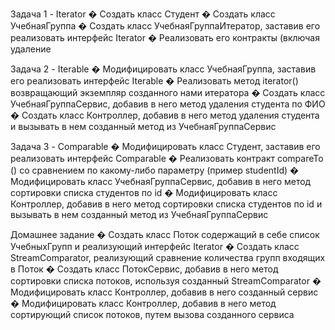 Задача 1 - Iterator
� Создать класс Студент
� Создать класс УчебнаяГруппа
� Создать класс УчебнаяГруппаИтератор, заставив его реализовать
интерфейс Iterator
� Реализовать его контракты (включая удаление



Задача 2 - Iterable
� Модифицировать класс УчебнаяГруппа, заставив его реализовать
интерфейс Iterable
� Реализовать метод iterator() возвращающий экземпляр созданного нами
итератора
� Создать класс УчебнаяГруппаСервис, добавив в него метод удаления
студента по ФИО
� Создать класс Контроллер, добавив в него метод удаления студента и
вызывать в нем созданный метод из УчебнаяГруппаСервис


Задача 3 - Comparable
� Модифицировать класс Студент, заставив его реализовать интерфейс
Comparable
� Реализовать контракт compareTo () со сравнением по какому-либо
параметру (пример studentId)
� Модифицировать класс УчебнаяГруппаСервис, добавив в него метод
сортировки списка студентов по id
� Модифицировать класс Контроллер, добавив в него метод сортировки
списка студентов по id и вызывать в нем созданный метод из
УчебнаяГруппаСервис

Домашнее задание
� Создать класс Поток содержащий в себе список УчебныхГрупп и
реализующий интерфейс Iterator
� Создать класс StreamComparator, реализующий сравнение количества групп
входящих в Поток
� Создать класс ПотокСервис, добавив в него метод сортировки списка
потоков, используя созданный StreamComparator
� Модифицировать класс Контроллер, добавив в него созданный сервис
� Модифицировать класс Контроллер, добавив в него метод сортирующий
список потоков, путем вызова созданного сервиса
